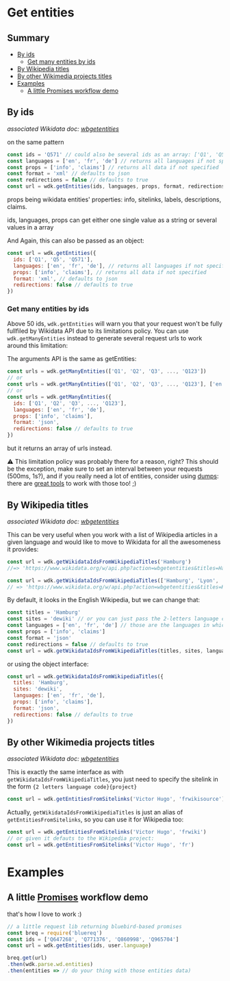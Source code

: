 # Get entities

## Summary

<!-- START doctoc generated TOC please keep comment here to allow auto update -->
<!-- DON'T EDIT THIS SECTION, INSTEAD RE-RUN doctoc TO UPDATE -->


  - [By ids](#by-ids)
    - [Get many entities by ids](#get-many-entities-by-ids)
  - [By Wikipedia titles](#by-wikipedia-titles)
  - [By other Wikimedia projects titles](#by-other-wikimedia-projects-titles)
- [Examples](#examples)
  - [A little Promises workflow demo](#a-little-promises-workflow-demo)

<!-- END doctoc generated TOC please keep comment here to allow auto update -->


## By ids
*associated Wikidata doc: [wbgetentities](https://www.wikidata.org/w/api.php?action=help&modules=wbgetentities)*

on the same pattern

```js
const ids = 'Q571' // could also be several ids as an array: ['Q1', 'Q5', 'Q571']
const languages = ['en', 'fr', 'de'] // returns all languages if not specified
const props = ['info', 'claims'] // returns all data if not specified
const format = 'xml' // defaults to json
const redirections = false // defaults to true
const url = wdk.getEntities(ids, languages, props, format, redirections)
```

props being wikidata entities' properties: info, sitelinks, labels, descriptions, claims.

ids, languages, props can get either one single value as a string or several values in a array


And Again, this can also be passed as an object:
```js
const url = wdk.getEntities({
  ids: ['Q1', 'Q5', 'Q571'],
  languages: ['en', 'fr', 'de'], // returns all languages if not specified
  props: ['info', 'claims'], // returns all data if not specified
  format: 'xml', // defaults to json
  redirections: false // defaults to true
})
```

### Get many entities by ids
Above 50 ids, `wdk.getEntities` will warn you that your request won't be fully fullfiled by Wikidata API due to its limitations policy.
You can use `wdk.getManyEntities` instead to generate several request urls to work around this limitation:

The arguments API is the same as getEntities:
```js
const urls = wdk.getManyEntities(['Q1', 'Q2', 'Q3', ..., 'Q123'])
// or
const urls = wdk.getManyEntities(['Q1', 'Q2', 'Q3', ..., 'Q123'], ['en', 'fr', 'de'], ['info', 'claims'], 'json', false)
// or
const urls = wdk.getManyEntities({
  ids: ['Q1', 'Q2', 'Q3', ..., 'Q123'],
  languages: ['en', 'fr', 'de'],
  props: ['info', 'claims'],
  format: 'json',
  redirections: false // defaults to true
})
```
but it returns an array of urls instead.

:warning: This limitation policy was probably there for a reason, right? This should be the exception, make sure to set an interval between your requests (500ms, 1s?), and if you really need a lot of entities, consider using [dumps](https://www.wikidata.org/wiki/Wikidata:Database_download#JSON_dumps_.28recommended.29): there are [great tools](https://github.com/maxlath/wikidata-filter) to work with those too! ;)

## By Wikipedia titles
*associated Wikidata doc: [wbgetentities](https://www.wikidata.org/w/api.php?action=help&modules=wbgetentities)*

This can be very useful when you work with a list of Wikipedia articles in a given language and would like to move to Wikidata for all the awesomeness it provides:
```js
const url = wdk.getWikidataIdsFromWikipediaTitles('Hamburg')
//=> 'https://www.wikidata.org/w/api.php?action=wbgetentities&titles=Hamburg&sites=enwiki&format=json'

const url = wdk.getWikidataIdsFromWikipediaTitles(['Hamburg', 'Lyon', 'Berlin'])
// => 'https://www.wikidata.org/w/api.php?action=wbgetentities&titles=Hamburg%7CLyon%7CBerlin&sites=enwiki&format=json'
```

By default, it looks in the English Wikipedia, but we can change that:
```js
const titles = 'Hamburg'
const sites = 'dewiki' // or you can just pass the 2-letters language codes: 'de'
const languages = ['en', 'fr', 'de'] // those are the languages in which we would like the entities data
const props = ['info', 'claims']
const format = 'json'
const redirections = false // defaults to true
const url = wdk.getWikidataIdsFromWikipediaTitles(titles, sites, languages, props, format, redirections)
```
or using the object interface:
```js
const url = wdk.getWikidataIdsFromWikipediaTitles({
  titles: 'Hamburg',
  sites: 'dewiki',
  languages: ['en', 'fr', 'de'],
  props: ['info', 'claims'],
  format: 'json',
  redirections: false // defaults to true
})
```

## By other Wikimedia projects titles
*associated Wikidata doc: [wbgetentities](https://www.wikidata.org/w/api.php?action=help&modules=wbgetentities)*

This is exactly the same interface as with `getWikidataIdsFromWikipediaTitles`, you just need to specify the sitelink in the form `{2 letters language code}{project}`

```js
const url = wdk.getEntitiesFromSitelinks('Victor Hugo', 'frwikisource')
```

Actually, `getWikidataIdsFromWikipediaTitles` is just an alias of `getEntitiesFromSitelinks`, so you can use it for Wikipedia too:
```js
const url = wdk.getEntitiesFromSitelinks('Victor Hugo', 'frwiki')
// or given it defauts to the Wikipedia project:
const url = wdk.getEntitiesFromSitelinks('Victor Hugo', 'fr')
```

# Examples

## A little [Promises](https://www.promisejs.org) workflow demo
that's how I love to work :)

```js
// a little request lib returning bluebird-based promises
const breq = require('bluereq')
const ids = ['Q647268', 'Q771376', 'Q860998', 'Q965704']
const url = wdk.getEntities(ids, user.language)

breq.get(url)
.then(wdk.parse.wd.entities)
.then(entities => // do your thing with those entities data)
```
